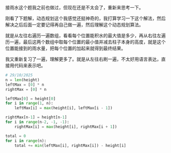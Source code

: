 接雨水这个题我之前也做过，但现在还是不太会了，重新来思考一下。

刚看了下题解，动态规划这个我感觉还挺神奇的，我打算学习一下这个解法，然后解决之后后面一定要记得再自己做一遍，然后理解这个动态规划算法。

就是从左往右遍历一遍数组，看看每个位置能积水的最大值是多少，再从右往左遍历一遍，最后这两个数组中取每个位置的最小值并减去柱子本身的高度，就是这个位置能接到的雨水量，把每个位置的加起来就得到最终结果。

我又重新复习了一遍，理解更多了。就是从左往右刷一遍，不太好用语言表达，直接用代码来表示吧。


```python
# 29/10/2025
n = len(height)
leftMax = [0] * n
rightMax = [0] * n

leftMax[0] = height[0]
for i in range(1, n):
	leftMax[i] = max(height[i], leftMax[i - 1])

rightMax[n-1] = height[n-1]
for i in range(n-2, -1, -1):
	rightMax[i] = max(height[i], rightMax[i + 1])

total = 0
for i in range(n):
	total += min(leftMax[i], rightMax[i]) - height[i]
```
